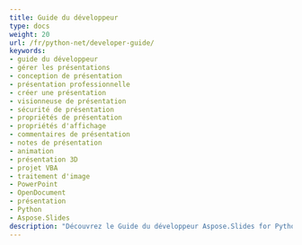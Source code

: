 ```yaml
---
title: Guide du développeur
type: docs
weight: 20
url: /fr/python-net/developer-guide/
keywords:
- guide du développeur
- gérer les présentations
- conception de présentation
- présentation professionnelle
- créer une présentation
- visionneuse de présentation
- sécurité de présentation
- propriétés de présentation
- propriétés d'affichage
- commentaires de présentation
- notes de présentation
- animation
- présentation 3D
- projet VBA
- traitement d'image
- PowerPoint
- OpenDocument
- présentation
- Python
- Aspose.Slides
description: "Découvrez le Guide du développeur Aspose.Slides for Python via .NET pour des API pas à pas afin de créer, modifier et convertir des présentations PPT, PPTX et ODP en toute simplicité."
---
```


